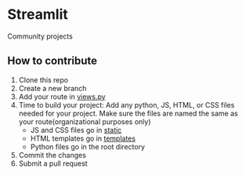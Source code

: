 # Streamlit
Community projects

## How to contribute
1. Clone this repo
2. Create a new branch
3. Add your route in [views.py](https://github.com/CDplayerxOne/streamlit/blob/main/views.py)
4. Time to build your project:
   Add any python, JS, HTML, or CSS files needed for your project.
   Make sure the files are named the same as your route(organizational purposes only)
   - JS and CSS files go in [static](https://github.com/CDplayerxOne/streamlit/tree/main/static)
   - HTML templates go in [templates](https://github.com/CDplayerxOne/streamlit/tree/main/templates)
   - Python files go in the root directory
5. Commit the changes
6. Submit a pull request
